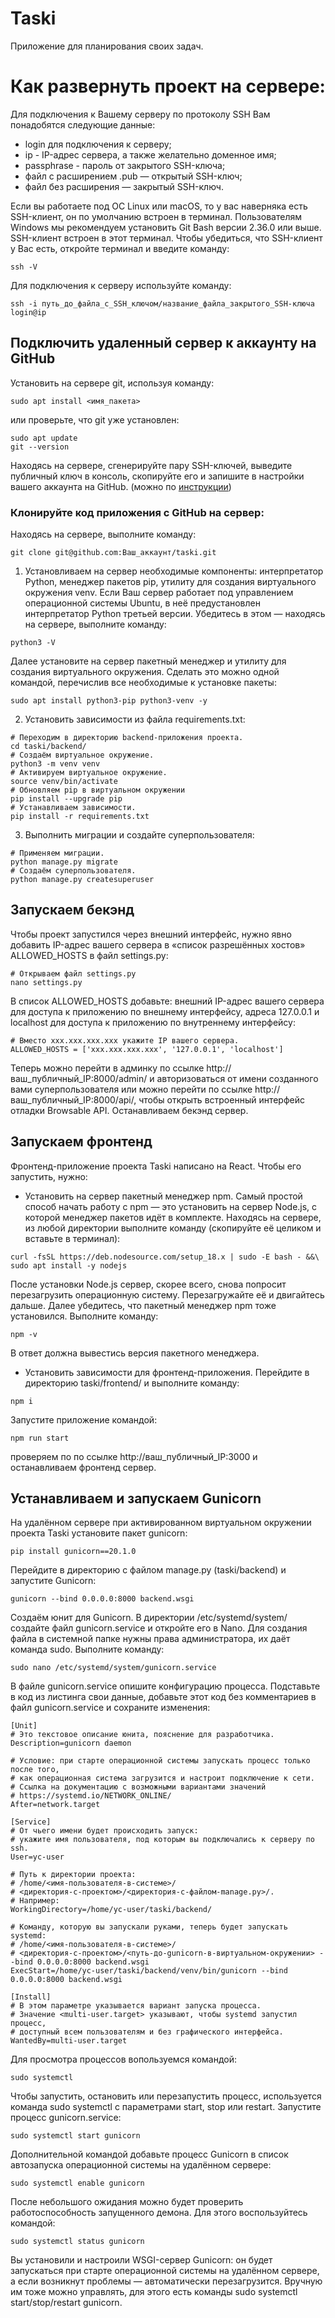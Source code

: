 # Taski
Приложение для планирования своих задач.

# Как развернуть проект на сервере:
Для подключения к Вашему серверу по протоколу SSH Вам понадобятся следующие данные:
* login для подключения к серверу;
* ip - IP-адреc сервера, а также желательно доменное имя;
* passphrase - пароль от закрытого SSH-ключа;
* файл с расширением .pub — открытый SSH-ключ;
* файл без расширения — закрытый SSH-ключ.

Если вы работаете под ОС Linux или macOS, то у вас наверняка есть SSH-клиент, он по умолчанию встроен в терминал.
Пользователям Windows мы рекомендуем установить Git Bash версии 2.36.0 или выше. SSH-клиент встроен в этот терминал.
Чтобы убедиться, что SSH-клиент у Вас есть, откройте терминал и введите команду:
```
ssh -V
```
Для подключения  к серверу используйте команду:
```
ssh -i путь_до_файла_с_SSH_ключом/название_файла_закрытого_SSH-ключа login@ip
```
## Подключить удаленный сервер к аккаунту на GitHub
Установить на сервере git, используя команду:
```
sudo apt install <имя_пакета>
```
или проверьте, что git уже установлен:
```
sudo apt update
git --version
```

Находясь на сервере, сгенерируйте пару SSH-ключей, выведите публичный ключ в консоль, скопируйте его и запишите в настройки вашего аккаунта на GitHub.
(можно по [инструкции](https://file.notion.so/f/f/1c00a917-6a50-4d8a-a607-d24904249cd0/cce9043b-0706-44bc-9730-53923cef05ab/Настройка_SSH_для_GitHub.pdf?table=block&id=2ccd2557-d585-4e6d-980b-b0a3319229cd&spaceId=1c00a917-6a50-4d8a-a607-d24904249cd0&expirationTimestamp=1724284800000&signature=FpJxT18lS-aTUEcG6PS41N-sm05oMkufeXhAAnlMZjc&downloadName=Настройка+SSH+для+GitHub.pdf))

### Клонируйте код приложения с GitHub на сервер:
Находясь на сервере, выполните команду:
```
git clone git@github.com:Ваш_аккаунт/taski.git
```

1. Установливаем на сервер необходимые компоненты: интерпретатор Python, менеджер пакетов pip, утилиту для создания виртуального окружения venv. Если Ваш сервер работает под управлением операционной системы Ubuntu, в неё предустановлен интерпретатор Python третьей версии. Убедитесь в этом — находясь на сервере, выполните команду:

```
python3 -V
```
Далее установите на сервер пакетный менеджер и утилиту для создания виртуального окружения. Сделать это можно одной командой, перечислив все необходимые к установке пакеты:

```
sudo apt install python3-pip python3-venv -y 
```

2. Установить зависимости из файла requirements.txt:
```
# Переходим в директорию backend-приложения проекта.
cd taski/backend/
# Создаём виртуальное окружение.
python3 -m venv venv
# Активируем виртуальное окружение.
source venv/bin/activate
# Обновляем pip в виртуальном окружении
pip install --upgrade pip
# Устанавливаем зависимости.
pip install -r requirements.txt
```
3. Выполнить миграции и создайте суперпользователя:
```
# Применяем миграции.
python manage.py migrate
# Создаём суперпользователя.
python manage.py createsuperuser
```
## Запускаем бекэнд
Чтобы проект запустился через внешний интерфейс, нужно явно добавить IP-адрес вашего сервера в «список разрешённых хостов» ALLOWED_HOSTS в файл settings.py:
```
# Открываем файл settings.py
nano settings.py
```
В список ALLOWED_HOSTS добавьте:
внешний IP-адрес вашего сервера для доступа к приложению по внешнему интерфейсу,
адреса 127.0.0.1 и localhost для доступа к приложению по внутреннему интерфейсу:
```
# Вместо xxx.xxx.xxx.xxx укажите IP вашего сервера.
ALLOWED_HOSTS = ['xxx.xxx.xxx.xxx', '127.0.0.1', 'localhost'] 
```
Теперь можно перейти в админку по ссылке http://ваш_публичный_IP:8000/admin/ и авторизоваться от имени созданного вами суперпользователя или можно перейти по ссылке http://ваш_публичный_IP:8000/api/, чтобы открыть встроенный интерфейс отладки Browsable API.
Останавливаем бекэнд сервер.

## Запускаем фронтенд
Фронтенд-приложение проекта Taski написано на React. Чтобы его запустить, нужно:
* Установить на сервер пакетный менеджер npm. Самый простой способ начать работу с npm — это установить на сервер Node.js, с которой менеджер пакетов идёт в комплекте. Находясь на сервере, из любой директории выполните команду (скопируйте её целиком и вставьте в терминал):
```
curl -fsSL https://deb.nodesource.com/setup_18.x | sudo -E bash - &&\
sudo apt install -y nodejs
```
После установки Node.js сервер, скорее всего, снова попросит перезагрузить операционную систему. Перезагружайте её и двигайтесь дальше.
Далее убедитесь, что пакетный менеджер npm тоже установился. Выполните команду:
```
npm -v
```
В ответ должна вывестись версия пакетного менеджера.
* Установить зависимости для фронтенд-приложения. Перейдите в директорию taski/frontend/ и выполните команду:
```
npm i
```
Запустите приложение командой:
```
npm run start
```
проверяем по по ссылке http://ваш_публичный_IP:3000 и останавливаем фронтенд сервер.
## Устанавливаем и запускаем Gunicorn
На удалённом сервере при активированном виртуальном окружении проекта Taski установите пакет gunicorn:
```
pip install gunicorn==20.1.0
```
Перейдите в директорию с файлом manage.py (taski/backend) и запустите Gunicorn:
```
gunicorn --bind 0.0.0.0:8000 backend.wsgi
```
Создаём юнит для Gunicorn. В директории /etc/systemd/system/ создайте файл gunicorn.service и откройте его в Nano. Для создания файла в системной папке нужны права администратора, их даёт команда sudo. Выполните команду:
```
sudo nano /etc/systemd/system/gunicorn.service 
```
В файле gunicorn.service опишите конфигурацию процесса. 
Подставьте в код из листинга свои данные, добавьте этот код без комментариев в файл gunicorn.service и сохраните изменения:
```
[Unit]
# Это текстовое описание юнита, пояснение для разработчика.
Description=gunicorn daemon 

# Условие: при старте операционной системы запускать процесс только после того, 
# как операционная система загрузится и настроит подключение к сети.
# Ссылка на документацию с возможными вариантами значений 
# https://systemd.io/NETWORK_ONLINE/
After=network.target 

[Service]
# От чьего имени будет происходить запуск:
# укажите имя пользователя, под которым вы подключались к серверу по ssh.
User=yc-user 

# Путь к директории проекта:
# /home/<имя-пользователя-в-системе>/
# <директория-с-проектом>/<директория-с-файлом-manage.py>/.
# Например:
WorkingDirectory=/home/yc-user/taski/backend/

# Команду, которую вы запускали руками, теперь будет запускать systemd:
# /home/<имя-пользователя-в-системе>/
# <директория-с-проектом>/<путь-до-gunicorn-в-виртуальном-окружении> --bind 0.0.0.0:8000 backend.wsgi
ExecStart=/home/yc-user/taski/backend/venv/bin/gunicorn --bind 0.0.0.0:8000 backend.wsgi

[Install]
# В этом параметре указывается вариант запуска процесса.
# Значение <multi-user.target> указывают, чтобы systemd запустил процесс,
# доступный всем пользователям и без графического интерфейса.
WantedBy=multi-user.target
```
Для просмотра процессов вопользуемся командой:
```
sudo systemctl
```
Чтобы запустить, остановить или перезапустить процесс, используется команда sudo systemctl с параметрами start, stop или restart.
Запустите процесс gunicorn.service:
```
sudo systemctl start gunicorn
```
Дополнительной командой добавьте процесс Gunicorn в список автозапуска операционной системы на удалённом сервере:
```
sudo systemctl enable gunicorn
```
После небольшого ожидания можно будет проверить работоспособность запущенного демона. Для этого воспользуйтесь командой:
```
sudo systemctl status gunicorn
```
 Вы установили и настроили WSGI-сервер Gunicorn: он будет запускаться при старте операционной системы на удалённом сервере, а если возникнут проблемы — автоматически перезагрузится. Вручную им тоже можно управлять, для этого есть команды sudo systemctl start/stop/restart gunicorn.

 